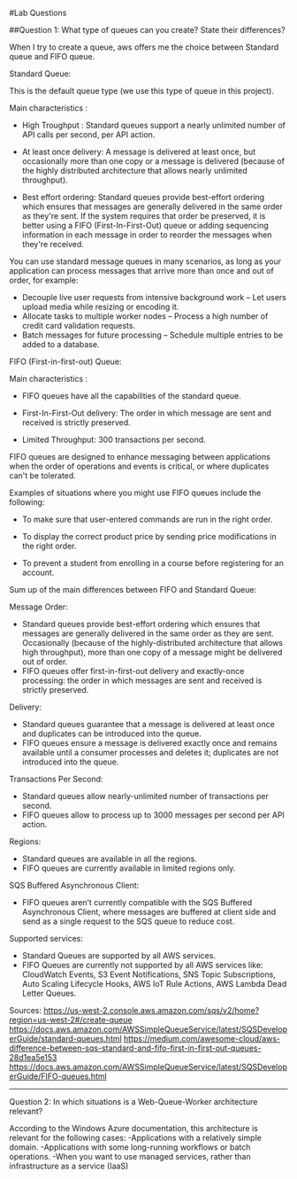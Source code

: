 #Lab Questions 

##Question 1: What type of queues can you create? State their differences?

When I try to create a queue, aws offers me the choice between Standard queue and FIFO queue.

Standard Queue:

This is the default queue type (we use this type of queue in this project).

Main characteristics :

-	High Troughput : Standard queues support a nearly unlimited number of API calls per second, per API action.

-   At least once delivery: A message is delivered at least once, but occasionally more than one copy or a message is delivered (because of the highly distributed architecture that allows nearly unlimited throughput).

-	Best effort ordering: Standard queues provide best-effort ordering which ensures that messages are generally delivered in the same order as they're sent. If the system requires that order be preserved, it is better using a FIFO (First-In-First-Out) queue or adding sequencing information in each message in order to reorder the messages when they're received.

You can use standard message queues in many scenarios, as long as your application can process messages that arrive more than once and out of order, for example:
-	Decouple live user requests from intensive background work – Let users upload media while resizing or encoding it.
-	Allocate tasks to multiple worker nodes – Process a high number of credit card validation requests.
-	Batch messages for future processing – Schedule multiple entries to be added to a database.

FIFO (First-in-first-out) Queue:

Main characteristics :

-   FIFO queues have all the capabilities of the standard queue.

-   First-In-First-Out delivery: The order in which message are sent and received is strictly preserved.

-   Limited Throughput: 300 transactions per second.

FIFO  queues are designed to enhance messaging between applications when the order of operations and events is critical, or where duplicates can't be tolerated.

Examples of situations where you might use FIFO queues include the following:

-   To make sure that user-entered commands are run in the right order.

-   To display the correct product price by sending price modifications in the right order.

-   To prevent a student from enrolling in a course before registering for an account.


Sum up of the main differences between FIFO and Standard Queue:

Message Order:

-   Standard queues provide best-effort ordering which ensures that messages are generally delivered in the same order as they are sent. Occasionally (because of the highly-distributed architecture that allows high throughput), more than one copy of a message might be delivered out of order.
-   FIFO queues offer first-in-first-out delivery and exactly-once processing: the order in which messages are sent and received is strictly preserved.

Delivery:

-   Standard queues guarantee that a message is delivered at least once and duplicates can be introduced into the queue.
-   FIFO queues ensure a message is delivered exactly once and remains available until a consumer processes and deletes it; duplicates are not introduced into the queue.

Transactions Per Second:

-   Standard queues allow nearly-unlimited number of transactions per second.
-   FIFO queues allow to process up to 3000 messages per second per API action.

Regions:

-   Standard queues are available in all the regions.
-   FIFO queues are currently available in limited regions only.

SQS Buffered Asynchronous Client:

-   FIFO queues aren’t currently compatible with the SQS Buffered Asynchronous Client, where messages are buffered at client side and send as a single request to the SQS queue to reduce cost.

Supported services:

-   Standard Queues are supported by all AWS services.
-   FIFO Queues are currently not supported by all AWS services like: CloudWatch Events, S3 Event Notifications, SNS Topic Subscriptions, Auto Scaling Lifecycle Hooks, AWS IoT Rule Actions, AWS Lambda Dead Letter Queues.

Sources:
https://us-west-2.console.aws.amazon.com/sqs/v2/home?region=us-west-2#/create-queue
https://docs.aws.amazon.com/AWSSimpleQueueService/latest/SQSDeveloperGuide/standard-queues.html
https://medium.com/awesome-cloud/aws-difference-between-sqs-standard-and-fifo-first-in-first-out-queues-28d1ea5e153
https://docs.aws.amazon.com/AWSSimpleQueueService/latest/SQSDeveloperGuide/FIFO-queues.html

_______________________________________________________________________________________________________________________________________

Question 2: In which situations is a Web-Queue-Worker architecture relevant?

According to the Windows Azure documentation, this architecture is relevant for the following cases:
    -Applications with a relatively simple domain.
    -Applications with some long-running workflows or batch operations.
    -When you want to use managed services, rather than infrastructure as a service (IaaS)

